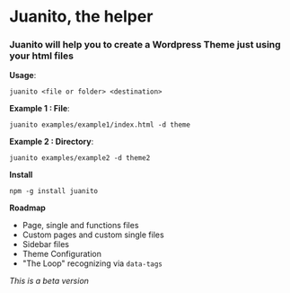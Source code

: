 # Juanito, the helper

### Juanito will help you to create a Wordpress Theme just using your html files

**Usage**:

  `juanito <file or folder> <destination>`

**Example 1 : File**:

  `juanito examples/example1/index.html -d theme`

**Example 2 : Directory**:

  `juanito examples/example2 -d theme2`

**Install**

  `npm -g install juanito`

**Roadmap**

  * Page, single and functions files
  * Custom pages and custom single files
  * Sidebar files
  * Theme Configuration
  * "The Loop" recognizing via `data-tags`

*This is a beta version*